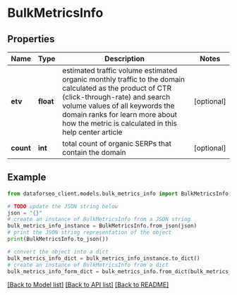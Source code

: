 # BulkMetricsInfo


## Properties

Name | Type | Description | Notes
------------ | ------------- | ------------- | -------------
**etv** | **float** | estimated traffic volume estimated organic monthly traffic to the domain calculated as the product of CTR (click-through-rate) and search volume values of all keywords the domain ranks for learn more about how the metric is calculated in this help center article | [optional] 
**count** | **int** | total count of organic SERPs that contain the domain | [optional] 

## Example

```python
from dataforseo_client.models.bulk_metrics_info import BulkMetricsInfo

# TODO update the JSON string below
json = "{}"
# create an instance of BulkMetricsInfo from a JSON string
bulk_metrics_info_instance = BulkMetricsInfo.from_json(json)
# print the JSON string representation of the object
print(BulkMetricsInfo.to_json())

# convert the object into a dict
bulk_metrics_info_dict = bulk_metrics_info_instance.to_dict()
# create an instance of BulkMetricsInfo from a dict
bulk_metrics_info_form_dict = bulk_metrics_info.from_dict(bulk_metrics_info_dict)
```
[[Back to Model list]](../README.md#documentation-for-models) [[Back to API list]](../README.md#documentation-for-api-endpoints) [[Back to README]](../README.md)


